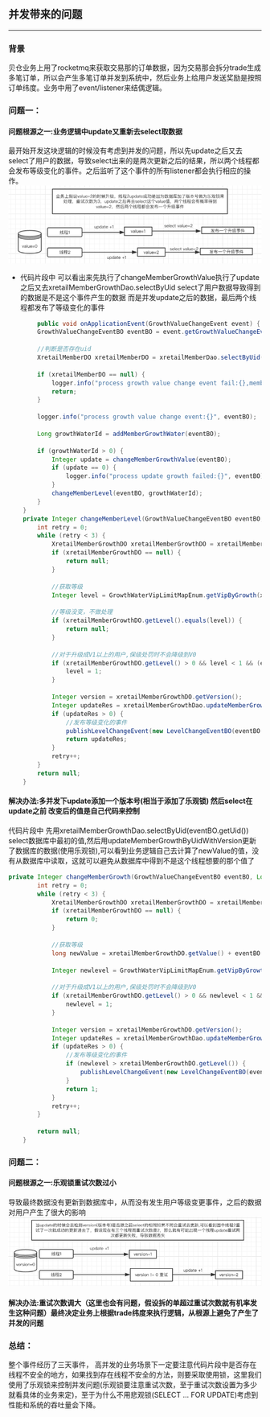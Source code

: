 ## 并发带来的问题
----

### 背景
贝仓业务上用了rocketmq来获取交易那的订单数据，因为交易那会拆分trade生成多笔订单，所以会产生多笔订单并发到系统中，然后业务上给用户发送奖励是按照订单纬度。业务中用了event/listener来结偶逻辑。

### 问题一：
#### 问题根源之一:业务逻辑中update又重新去select取数据
最开始开发这块逻辑的时候没有考虑到并发的问题，所以先update之后又去select了用户的数据，导致select出来的是两次更新之后的结果，所以两个线程都会发布等级变化的事件。之后监听了这个事件的所有listener都会执行相应的操作。
![avatar](https://github.com/shihuimiao/study-log/blob/master/WechatIMG65.png?raw=true)

- 代码片段中 可以看出来先执行了changeMemberGrowthValue执行了update之后又去xretailMemberGrowthDao.selectByUid select了用户数据导致得到的数据是不是这个事件产生的数据 而是并发update之后的数据，最后两个线程都发布了等级变化的事件
```java
        public void onApplicationEvent(GrowthValueChangeEvent event) {
        GrowthValueChangeEventBO eventBO = event.getGrowthValueChangeEventBO();

        //判断是否存在uid
        XretailMemberDO xretailMemberDO = xretailMemberDao.selectByUid(eventBO.getUid());

        if (xretailMemberDO == null) {
            logger.info("process growth value change event fail:{},member is not exists", eventBO);
            return;
        }

        logger.info("process growth value change event:{}", eventBO);

        Long growthWaterId = addMemberGrowthWater(eventBO);

        if (growthWaterId > 0) {
            Integer update = changeMemberGrowthValue(eventBO);
            if (update == 0) {
                logger.info("process update growth failed:{}", eventBO);
            }
            changeMemberLevel(eventBO, growthWaterId);
        }
    }
    private Integer changeMemberLevel(GrowthValueChangeEventBO eventBO, Long growthWaterId) {
        int retry = 0;
        while (retry < 3) {
            XretailMemberGrowthDO xretailMemberGrowthDO = xretailMemberGrowthDao.selectByUid(eventBO.getUid());
            if (xretailMemberGrowthDO == null) {
                return null;
            }

            //获取等级
            Integer level = GrowthWaterVipLimitMapEnum.getVipByGrowth(xretailMemberGrowthDO.getValue());

            //等级没变，不做处理
            if (xretailMemberGrowthDO.getLevel().equals(level)) {
                return null;
            }

            //对于升级成V1以上的用户,保级处罚时不会降级到V0
            if (xretailMemberGrowthDO.getLevel() > 0 && level < 1 && (eventBO.getSource() == GrowthWaterSourceConstans.SOURCE_LEVEL_TASK_REDUCE)) {
                level = 1;
            }

            Integer version = xretailMemberGrowthDO.getVersion();
            Integer updateRes = xretailMemberGrowthDao.updateMemberGrowthLevel(eventBO.getUid(), level, version);
            if (updateRes > 0) {
                //发布等级变化的事件
                publishLevelChangeEvent(new LevelChangeEventBO(eventBO.getUid(), xretailMemberGrowthDO.getLevel(), level, DateUtils.getNowTime(), growthWaterId, eventBO.getSource()));
                return updateRes;
            }
            retry++;
        }
        return null;
    }
```
#### 解决办法:多并发下update添加一个版本号(相当于添加了乐观锁) 然后select在update之前 改变后的值是自己代码来控制
代码片段中 先用xretailMemberGrowthDao.selectByUid(eventBO.getUid()) select数据库中最初的值,然后用updateMemberGrowthByUidWithVersion更新了数据库的数据(使用乐观锁),可以看到业务逻辑自己去计算了newValue的值，没有从数据库中读取，这就可以避免从数据库中得到不是这个线程想要的那个值了
```java
private Integer changeMemberGrowth(GrowthValueChangeEventBO eventBO, Long growthWaterId) {
        int retry = 0;
        while (retry < 3) {
            XretailMemberGrowthDO xretailMemberGrowthDO = xretailMemberGrowthDao.selectByUid(eventBO.getUid());
            if (xretailMemberGrowthDO == null) {
                return 0;
            }

            //获取等级
            long newValue = xretailMemberGrowthDO.getValue() + eventBO.getValue();

            Integer newlevel = GrowthWaterVipLimitMapEnum.getVipByGrowth(newValue);

            //对于升级成V1以上的用户,保级处罚时不会降级到V0
            if (xretailMemberGrowthDO.getLevel() > 0 && newlevel < 1 && (eventBO.getSource() == GrowthWaterSourceConstans.SOURCE_LEVEL_TASK_REDUCE)) {
                newlevel = 1;
            }

            Integer version = xretailMemberGrowthDO.getVersion();
            Integer updateRes = xretailMemberGrowthDao.updateMemberGrowthByUidWithVersion(eventBO.getUid(), newlevel, eventBO.getValue(), version);
            if (updateRes > 0) {
                //发布等级变化的事件
                if (newlevel > xretailMemberGrowthDO.getLevel()) {
                    publishLevelChangeEvent(new LevelChangeEventBO(eventBO.getUid(), xretailMemberGrowthDO.getLevel(), newlevel, DateUtils.getNowTime(), growthWaterId, eventBO.getSource()));
                }
                return 1;
            }
            retry++;
        }

        return null;
    }
```

### 问题二：
#### 问题根源之一:乐观锁重试次数过小
导致最终数据没有更新到数据库中，从而没有发生用户等级变更事件，之后的数据对用户产生了很大的影响
![avatar](https://github.com/shihuimiao/study-log/blob/master/WechatIMG66.png?raw=true)
#### 解决办法:重试次数调大（这里也会有问题，假设拆的单超过重试次数就有机率发生这种问题）最终决定业务上根据trade纬度来执行逻辑，从根源上避免了产生了并发的问题

### 总结：
整个事件经历了三天事件，
高并发的业务场景下一定要注意代码片段中是否存在线程不安全的地方，如果找到存在线程不安全的方法，则要采取使用锁，这里我们使用了乐观锁来控制并发问题(乐观锁要注意重试次数，至于重试次数设置为多少就看具体的业务来定)，至于为什么不用悲观锁(SELECT ... FOR UPDATE)考虑到性能和系统的吞吐量会下降。 
